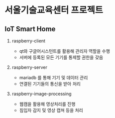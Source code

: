 서울기술교육센터 프로젝트
==============
IoT Smart Home 
-------------
1. raspberry-client
	- qt와 구글어시스턴트를 활용해 관리자 역할을 수행
	- 서버에 등록된 모든 기기를 통제할 권한을 갖음

2. raspberry-server
	- mariadb 를 통해 기기 및 데이터 관리
	- 연결된 기기들의 통신을 받아 처리
	
3. raspberry-image-processing
	- 웹캠을 활용해 영상처리를 진행
	- 침입자 감지 및 영상 캡쳐 등을 처리
